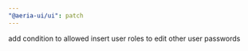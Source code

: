 ```yaml
---
"@aeria-ui/ui": patch
---
```


add condition to allowed insert user roles to edit other user passwords
